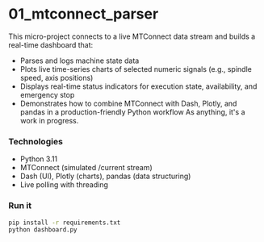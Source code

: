 # 01_mtconnect_parser

This micro-project connects to a live MTConnect data stream and builds a real-time dashboard that:
- Parses and logs machine state data
- Plots live time-series charts of selected numeric signals (e.g., spindle speed, axis positions)
- Displays real-time status indicators for execution state, availability, and emergency stop
- Demonstrates how to combine MTConnect with Dash, Plotly, and pandas in a production-friendly Python workflow
As anything, it's a work in progress.

### Technologies
- Python 3.11
- MTConnect (simulated /current stream)
- Dash (UI), Plotly (charts), pandas (data structuring)
- Live polling with threading

### Run it
```bash
pip install -r requirements.txt
python dashboard.py
